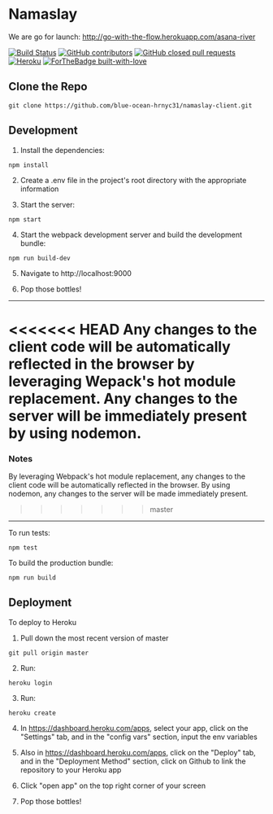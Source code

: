 # Namaslay

We are go for launch: http://go-with-the-flow.herokuapp.com/asana-river

[![Build Status](https://travis-ci.com/blue-ocean-hrnyc31/namaslay-client.svg?branch=master)](https://travis-ci.com/blue-ocean-hrnyc31/namaslay-client)
[![GitHub contributors](https://img.shields.io/github/contributors/blue-ocean-hrnyc31/namaslay-client)](https://github.com/blue-ocean-hrnyc31/namaslay-client/edit/master/README.md)
[![GitHub closed pull requests](https://img.shields.io/github/issues-pr-closed/blue-ocean-hrnyc31/namaslay-client)](https://github.com/blue-ocean-hrnyc31/namaslay-client/pulls)
[![Heroku](https://pyheroku-badge.herokuapp.com/?app=go-with-the-flow&style=flat)](http://go-with-the-flow.herokuapp.com/)
[![ForTheBadge built-with-love](http://ForTheBadge.com/images/badges/built-with-love.svg)](https://github.com/blue-ocean-hrnyc31/namaslay-client)

## Clone the Repo

```
git clone https://github.com/blue-ocean-hrnyc31/namaslay-client.git
```

## Development

1.  Install the dependencies:

```
npm install
```

2.  Create a .env file in the project's root directory with the appropriate information

3.  Start the server:

```
npm start
```

4.  Start the webpack development server and build the development bundle:

```
npm run build-dev
```

5.  Navigate to http://localhost:9000

6.  Pop those bottles!

---

<<<<<<< HEAD
Any changes to the client code will be automatically reflected in the browser by leveraging Wepack's hot module replacement.
Any changes to the server will be immediately present by using nodemon.
=======

### Notes

By leveraging Webpack's hot module replacement, any changes to the client code will be automatically reflected in the browser.
By using nodemon, any changes to the server will be made immediately present.

> > > > > > > master

---

To run tests:

```
npm test
```

To build the production bundle:

```
npm run build
```

## Deployment

To deploy to Heroku

1.  Pull down the most recent version of master

```
git pull origin master
```

2.  Run:

```
heroku login
```

3.  Run:

```
heroku create
```

4.  In https://dashboard.heroku.com/apps, select your app, click on the "Settings" tab, and in the "config vars" section, input the env variables

5.  Also in https://dashboard.heroku.com/apps, click on the "Deploy" tab, and in the "Deployment Method" section, click on Github to link the repository to your Heroku app

6.  Click "open app" on the top right corner of your screen

7.  Pop those bottles!
